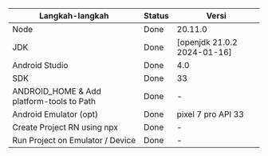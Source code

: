 | Langkah-langkah                           | Status | Versi                       |
| ----------------------------------------- | ------ | --------------------------- |
| Node                                      | Done   | 20.11.0               |
| JDK                                       | Done   | [openjdk 21.0.2 2024-01-16] |
| Android Studio                            | Done   | 4.0                         |
| SDK                                       | Done   | 33                          |
| ANDROID_HOME & Add platform-tools to Path | Done   | -                           |
| Android Emulator (opt)                    | Done   | pixel 7 pro API 33          |
| Create Project RN using npx               | Done   | -                           |
| Run Project on Emulator / Device          | Done   | -                           |
